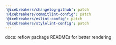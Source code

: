 ```yaml
---
'@icebreakers/changelog-github': patch
'@icebreakers/commitlint-config': patch
'@icebreakers/eslint-config': patch
'@icebreakers/stylelint-config': patch
---
```


docs: reflow package READMEs for better rendering
